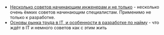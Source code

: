 - [Несколько советов начинающим инженерам и не только](https://habr.com/ru/companies/itfb/articles/790932/) - несколько очень ёмких советов начинающим специалистам. Применимо не только к разработке.
- [Основы рынка труда в IT, и особенности в разработке по найму](https://habr.com/ru/articles/817421/) - что ждёт в IT и немного советов как с этим жить
